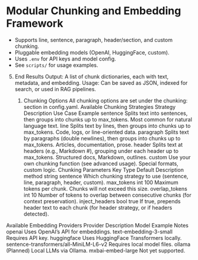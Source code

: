 # Modular Chunking and Embedding Framework

- Supports line, sentence, paragraph, header/section, and custom chunking.
- Pluggable embedding models (OpenAI, HuggingFace, custom).
- Uses `.env` for API keys and model config.
- See `scripts/` for usage examples.

5. End Results
Output: A list of chunk dictionaries, each with text, metadata, and embedding.
Usage: Can be saved as JSON, indexed for search, or used in RAG pipelines.



     1. Chunking Options
All chunking options are set under the chunking: section in config.yaml.
Available Chunking Strategies
Strategy	Description	Use Case Example
sentence	Splits text into sentences, then groups into chunks up to max_tokens.	Most common for natural language text.
line	Splits text by lines, then groups into chunks up to max_tokens.	Code, logs, or line-oriented data.
paragraph	Splits text by paragraphs (double newlines), then groups into chunks up to max_tokens.	Articles, documentation, prose.
header	Splits text at headers (e.g., Markdown #), grouping under each header up to max_tokens.	Structured docs, Markdown, outlines.
custom	Use your own chunking function (see advanced usage).	Special formats, custom logic.
Chunking Parameters
Key	Type	Default	Description
method	string	sentence	Which chunking strategy to use (sentence, line, paragraph, header, custom).
max_tokens	int	100	Maximum tokens per chunk. Chunks will not exceed this size.
overlap_tokens	int	10	Number of tokens to overlap between consecutive chunks (for context preservation).
inject_headers	bool	true	If true, prepends header text to each chunk (for header strategy, or if headers detected).


Available Embedding Providers
Provider	Description	Model Example	Notes
openai	Uses OpenAI’s API for embeddings.	text-embedding-3-small	Requires API key.
huggingface	Uses HuggingFace Transformers locally.	sentence-transformers/all-MiniLM-L6-v2	Requires local model files.
ollama	(Planned) Local LLMs via Ollama.	mxbai-embed-large	Not yet supported.